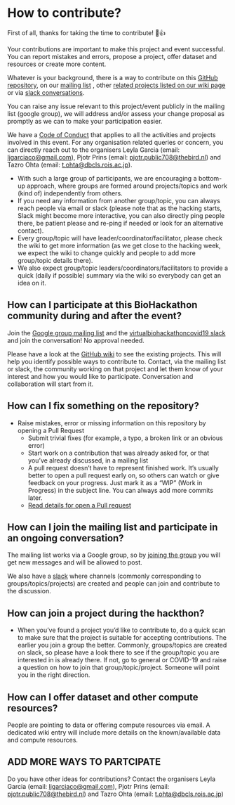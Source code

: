 # How to contribute?

First of all, thanks for taking the time to contribute! :tada::+1:

Your contributions are important to make this project and event successful. 
You can report mistakes and errors, propose a project, offer dataset and resources or create more content. 

Whatever is your background, there is a way to contribute on this [GitHub repository](https://github.com/virtual-biohackathons/covid-19-bh20), 
on our [mailing list](https://groups.google.com/forum/?utm_medium=email&utm_source=footer#!forum/virtual-biohackathon)
, other [related projects listed on our wiki page](https://github.com/virtual-biohackathons/covid-19-bh20/wiki) or via [slack conversations](https://virtualbiohac-xt62674.slack.com/join/shared_invite/zt-cuur40oj-wdrVz50NocwVrH7vgKTdPg).

You can raise any issue relevant to this project/event publicly in the mailing list (google group), we will address and/or assess your change proposal as promptly as we
can to make your participation easier.

We have a [Code of Conduct](https://github.com/virtual-biohackathons/covid-19-bh20/blob/master/CODE_OF_CONDUCT.md) that applies to all the activities and projects involved in this event.
For any organisation related queries or concern, you can directly reach out to the organisers Leyla Garcia (email: ljgarciaco@gmail.com), Pjotr Prins (email: pjotr.public708@thebird.nl) 
and  Tazro Ohta (email: t.ohta@dbcls.rois.ac.jp). 

- With such a large group of participants, we are encouraging a bottom-up approach, where groups are formed around projects/topics and work (kind of) independently from others. 
- If you need any information from another group/topic, you can always reach people via email or slack (please note that as the hacking starts, Slack might become more interactive, you can also directly ping people there, be patient please and re-ping if needed or look for an alternative contact). 
- Every group/topic will have leader/coordinator/facilitator, please check the wiki to get more information (as we get close to the hacking week, we expect the wiki to change quickly and people to add more group/topic details there). 
- We also expect group/topic leaders/coordinators/facilitators to provide a quick (daily if possible) summary via the wiki so everybody can get an idea on it.

## How can I participate at this BioHackathon community during and after the event?

Join the [Google group mailing list](https://groups.google.com/forum/#!forum/virtual-biohackathon) and the [virtualbiohackathoncovid19 slack](https://join.slack.com/t/virtualbiohac-xt62674/shared_invite/zt-cuur40oj-wdrVz50NocwVrH7vgKTdPg) and join the conversation! No approval needed. 

Please have a look at the [GitHub wiki](https://github.com/virtual-biohackathons/covid-19-bh20/wiki) to see the existing projects. 
This will help you identify possible ways to contribute to. 
Contact, via the mailing list or slack, the community working on that project and let them know of your interest and how you would like to participate. Conversation and collaboration will start from it.

## How can I fix something on the repository?

- Raise mistakes, error or missing information on this repository by opening a Pull Request
  - Submit trivial fixes (for example, a typo, a broken link or an obvious error)
  - Start work on a contribution that was already asked for, or that you’ve already discussed, in a mailing list
  - A pull request doesn’t have to represent finished work. It’s usually better to open a pull request early on, so others can watch or give feedback on your progress. Just mark it as a “WIP” (Work in Progress) in the subject line. You can always add more commits later.
  - [Read details for open a Pull request](https://opensource.guide/how-to-contribute/#opening-a-pull-request)

## How can I join the mailing list and participate in an ongoing conversation?

The mailing list works via a Google group, so by [joining the group](https://groups.google.com/forum/#!forum/virtual-biohackathon) you will get new messages and will be allowed to post.

We also have a [slack]((https://virtualbiohac-xt62674.slack.com/join/shared_invite/zt-cuur40oj-wdrVz50NocwVrH7vgKTdPg)) where channels (commonly corresponding to groups/topics/projects) are created and people can join and contribute to the discussion.

## How can join a project during the hackthon?
- When you’ve found a project you’d like to contribute to, 
do a quick scan to make sure that the project is suitable for accepting contributions. 
The earlier you join a group the better. Commonly, groups/topics are created on slack, so please have a look there to see if the group/topic you are interested in is already there. If not, go to general or COVID-19 and raise a question on how to join that group/topic/project. Someone will point you in the right direction. 

## How can I offer dataset and other compute resources?

People are pointing to data or offering compute resources via email. A dedicated wiki entry will include more details on the known/available data and compute resources.

## ADD MORE WAYS TO PARTCIPATE

Do you have other ideas for contributions? Contact the organisers Leyla Garcia (email: ljgarciaco@gmail.com), Pjotr Prins (email: pjotr.public708@thebird.nl) and 
Tazro Ohta (email: t.ohta@dbcls.rois.ac.jp)
